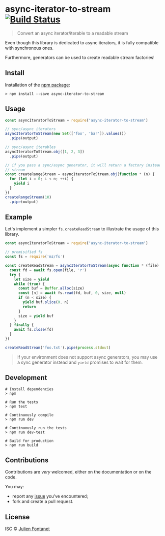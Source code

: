 # async-iterator-to-stream [![Build Status](https://travis-ci.org/JsCommunity/async-iterator-to-stream.png?branch=master)](https://travis-ci.org/JsCommunity/async-iterator-to-stream)

> Convert an async iterator/iterable to a readable stream

Even though this library is dedicated to async iterators, it is fully
compatible with synchronous ones.

Furthermore, generators can be used to create readable stream factories!

## Install

Installation of the [npm package](https://npmjs.org/package/async-iterator-to-stream):

```
> npm install --save async-iterator-to-stream
```

## Usage

```js
const asyncIteratorToStream = require('async-iterator-to-stream')

// sync/async iterators
asyncIteratorToStream(new Set(['foo', 'bar']).values())
  .pipe(output)

// sync/async iterables
asyncIteratorToStream.obj([1, 2, 3])
  .pipe(output)

// if you pass a sync/async generator, it will return a factory instead of a
// stream
const createRangeStream = asyncIteratorToStream.obj(function * (n) {
  for (let i = 0; i < n; ++i) {
    yield i
  }
})
createRangeStream(10)
  .pipe(output)
```

## Example

Let's implement a simpler `fs.createReadStream` to illustrate the usage of this
library.

```js
const asyncIteratorToStream = require('async-iterator-to-stream')

// promisified fs
const fs = require('mz/fs')

const createReadStream = asyncIteratorToStream(async function * (file) {
  const fd = await fs.open(file, 'r')
  try {
    let size = yield
    while (true) {
      const buf = Buffer.alloc(size)
      const [n] = await fs.read(fd, buf, 0, size, null)
      if (n < size) {
        yield buf.slice(0, n)
        return
      }
      size = yield buf
    }
  } finally {
    await fs.close(fd)
  }
})

createReadStream('foo.txt').pipe(process.stdout)
```

> If your environment does not support async generators, you may use a sync
> generator instead and `yield` promises to wait for them.

## Development

```
# Install dependencies
> npm

# Run the tests
> npm test

# Continuously compile
> npm run dev

# Continuously run the tests
> npm run dev-test

# Build for production
> npm run build
```

## Contributions

Contributions are *very* welcomed, either on the documentation or on
the code.

You may:

- report any [issue](https://github.com/JsCommunity/async-iterator-to-stream/issues)
  you've encountered;
- fork and create a pull request.

## License

ISC © [Julien Fontanet](https://github.com/julien-f)
